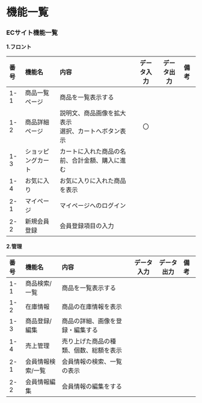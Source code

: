 # 機能一覧
### ECサイト機能一覧
**1.フロント**

|番号|機能名|内容|データ入力|データ出力|備考|
|:---|:---|:---|:---:|:----:|:---|
|1-1|商品一覧ページ|商品を一覧表示する||||
|1-2|商品詳細ページ|説明文、商品画像を拡大表示<br>選択、カートへボタン表示|〇|||
|1-3|ショッピングカート|カートに入れた商品の名前、合計金額、購入に進む||||
|1-4|お気に入り|お気に入りに入れた商品を表示||||
|2-1|マイページ|マイページへのログイン||||
|2-2|新規会員登録|会員登録項目の入力||||

**2.管理**

|番号|機能名|内容|データ入力|データ出力|備考|
|:---|:---|:---|:---:|:----:|:---|
|1-1|商品検索/一覧|商品を一覧表示する||||
|1-2|在庫情報|商品の在庫情報を表示|||||
|1-3|商品登録/編集|商品の詳細、画像を登録・編集する|||||
|1-4|売上管理|売り上げた商品の種類、個数、総額を表示|||||
|2-1|会員情報検索/一覧|会員情報の検索、一覧の表示|||||
|2-2|会員情報編集|会員情報の編集をする||||
